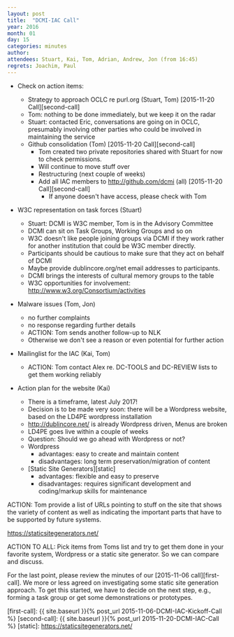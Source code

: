 ```yaml
---
layout: post
title:  "DCMI-IAC Call"
year: 2016
month: 01
day: 15
categories: minutes
author:
attendees: Stuart, Kai, Tom, Adrian, Andrew, Jon (from 16:45)
regrets: Joachim, Paul
---
```


- Check on action items:
  - Strategy to approach OCLC re purl.org (Stuart, Tom) [2015-11-20 Call][second-call]
  - Tom: nothing to be done immediately, but we keep it on the radar
  - Stuart: contacted Eric, conversations are going on in OCLC, presumably involving other parties who could be involved in maintaining the service
  - Github consolidation (Tom) [2015-11-20 Call][second-call]
    - Tom created two private repositories shared with Stuart for now to check permissions.
    - Will continue to move stuff over 
    - Restructuring (next couple of weeks)
    - Add all IAC members to <http://github.com/dcmi> (all) [2015-11-20 Call][second-call]
      - If anyone doesn't have access, please check with Tom

- W3C representation on task forces (Stuart)
  - Stuart: DCMI is W3C member, Tom is in the Advisory Committee
  - DCMI can sit on Task Groups, Working Groups and so on
  - W3C doesn't like people joining groups via DCMI if they work rather for another institution that could be W3C member directly.
  - Participants should be cautious to make sure that they act on behalf of DCMI
  - Maybe provide dublincore.org/net email addresses to participants.
  - DCMI brings the interests of cultural memory groups to the table
  - W3C opportunities for involvement: <http://www.w3.org/Consortium/activities>

- Malware issues (Tom, Jon)
  - no further complaints
  - no response regarding further details
  - ACTION: Tom sends another follow-up to NLK
  - Otherwise we don't see a reason or even potential for further action

- Mailinglist for the IAC (Kai, Tom)
  - ACTION: Tom contact Alex re. DC-TOOLS and DC-REVIEW lists to get them working reliably

- Action plan for the website (Kai)
  - There is a timeframe, latest July 2017!
  - Decision is to be made very soon: there will be a Wordpress website, based on the LD4PE wordpress installation
  - <http://dublincore.net/> is already Wordpress driven, Menus are broken
  - LD4PE goes live within a couple of weeks
  - Question: Should we go ahead with Wordpress or not?
  - Wordpress
    - advantages: easy to create and maintain content
    - disadvantages: long term preservation/migration of content
  - [Static Site Generators][static]
    - advantages: flexible and easy to preserve
    - disadvantages: requires significant development and coding/markup skills for maintenance

ACTION: Tom provide a list of URLs pointing to stuff on the site that shows the variety of content as well as indicating the important parts that have to be supported by future systems.

<https://staticsitegenerators.net/>

ACTION TO ALL: Pick items from Toms list and try to get them done in your favorite system, Wordpress or a static site generator. So we can compare and discuss.

For the last point, please review the minutes of our [2015-11-06 call][first-call].
We more or less agreed on investigating some static site generation
approach. To get this started, we have to decide on the next step, e.g.,
forming a task group or get some demonstrations or prototypes.

[first-call]: {{ site.baseurl }}{% post_url 2015-11-06-DCMI-IAC-Kickoff-Call %}
[second-call]: {{ site.baseurl }}{% post_url 2015-11-20-DCMI-IAC-Call %}
[static]: https://staticsitegenerators.net/
